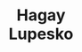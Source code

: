 ---
layout: page
title: <b>Hagay</b> <br> Lupesko 
description: Cerebras
img: assets/img/hagay.jpg
redirect: https://www.linkedin.com/in/hagaylupesko/
importance: 3
category: speaker
---